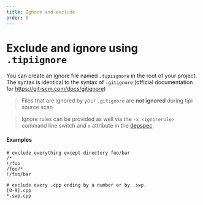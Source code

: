 ```yaml
---
title: Ignore and exclude
order: 9
---
```


# Exclude and ignore using `.tipiignore`

You can create an ignore file named `.tipiignore` in the root of your project.
The syntax is identical to the syntax of `.gitignore` (official documentation for https://git-scm.com/docs/gitignore)

> Files that are ignored by your `.gitignore` are **not ignored** during tipi source scan

> Ignore rules can be provided as well via the `-x <ignorerule>` command line switch and `x` attribute in the [depspec](/documentation/02-dependencies)

#### Examples

```gitignore
# exclude everything except directory foo/bar
/*
!/foo
/foo/*
!/foo/bar
```

```gitignore
# exclude every .cpp ending by a number or by .swp.
[0-9].cpp
*.swp.cpp
```
